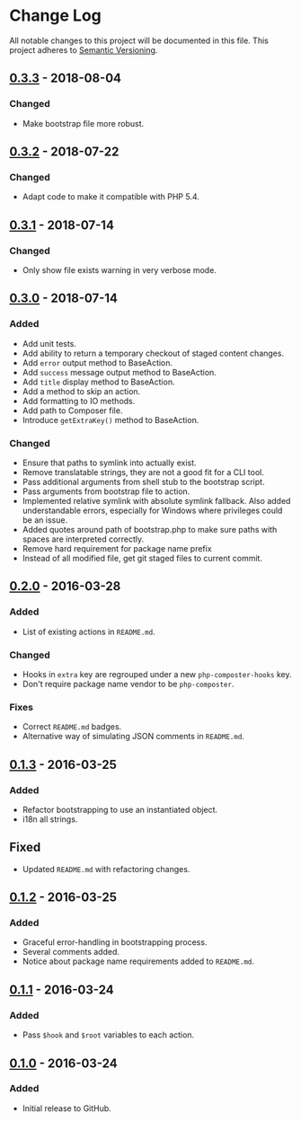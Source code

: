 # Change Log
All notable changes to this project will be documented in this file.
This project adheres to [Semantic Versioning](http://semver.org/).

## [0.3.3] - 2018-08-04
### Changed
- Make bootstrap file more robust.

## [0.3.2] - 2018-07-22
### Changed
- Adapt code to make it compatible with PHP 5.4.

## [0.3.1] - 2018-07-14
### Changed
- Only show file exists warning in very verbose mode.

## [0.3.0] - 2018-07-14
### Added
- Add unit tests.
- Add ability to return a temporary checkout of staged content changes.
- Add `error` output method to BaseAction.
- Add `success` message output method to BaseAction.
- Add `title` display method to BaseAction.
- Add a method to skip an action.
- Add formatting to IO methods.
- Add path to Composer file.
- Introduce `getExtraKey()` method to BaseAction.

### Changed
- Ensure that paths to symlink into actually exist.
- Remove translatable strings, they are not a good fit for a CLI tool.
- Pass additional arguments from shell stub to the bootstrap script.
- Pass arguments from bootstrap file to action.
- Implemented relative symlink with absolute symlink fallback. Also added understandable errors, especially for Windows where privileges could be an issue.
- Added quotes around path of bootstrap.php to make sure paths with spaces are interpreted correctly.
- Remove hard requirement for package name prefix
- Instead of all modified file, get git staged files to current commit.

## [0.2.0] - 2016-03-28
### Added
- List of existing actions in `README.md`.

### Changed
- Hooks in `extra` key are regrouped under a new `php-composter-hooks` key.
- Don't require package name vendor to be `php-composter`.

### Fixes
- Correct `README.md` badges.
- Alternative way of simulating JSON comments in `README.md`.

## [0.1.3] - 2016-03-25
### Added
- Refactor bootstrapping to use an instantiated object.
- i18n all strings.

## Fixed
- Updated `README.md` with refactoring changes.

## [0.1.2] - 2016-03-25
### Added
- Graceful error-handling in bootstrapping process.
- Several comments added.
- Notice about package name requirements added to `README.md`.

## [0.1.1] - 2016-03-24
### Added
- Pass `$hook` and `$root` variables to each action.

## [0.1.0] - 2016-03-24
### Added
- Initial release to GitHub.

[0.3.3]: https://github.com/brightnucleus/php-composter/compare/v0.3.3...v0.3.2
[0.3.2]: https://github.com/brightnucleus/php-composter/compare/v0.3.2...v0.3.1
[0.3.1]: https://github.com/brightnucleus/php-composter/compare/v0.3.1...v0.3.0
[0.3.0]: https://github.com/brightnucleus/php-composter/compare/v0.3.0...v0.2.0
[0.2.0]: https://github.com/brightnucleus/php-composter/compare/v0.1.3...v0.2.0
[0.1.3]: https://github.com/brightnucleus/php-composter/compare/v0.1.2...v0.1.3
[0.1.2]: https://github.com/brightnucleus/php-composter/compare/v0.1.1...v0.1.2
[0.1.1]: https://github.com/brightnucleus/php-composter/compare/v0.1.0...v0.1.1
[0.1.0]: https://github.com/brightnucleus/php-composter/compare/v0.0.0...v0.1.0
